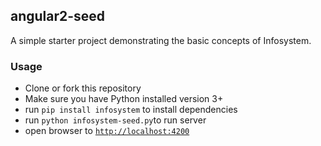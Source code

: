 ## angular2-seed

A simple starter project demonstrating the basic concepts of Infosystem.


### Usage
- Clone or fork this repository
- Make sure you have Python installed version 3+
- run `pip install infosystem` to install dependencies
- run `python infosystem-seed.py`to run server
- open browser to [`http://localhost:4200`](http://localhost:4200)